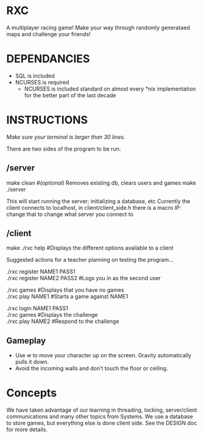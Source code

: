 RXC
===

A multiplayer racing game!
Make your way through randomly generataed maps and challenge your friends!

DEPENDANCIES
============

* SQL is included
* NCURSES is required
    * NCURSES is included standard on almost every \*nix implementation for the better part of the last decade 

INSTRUCTIONS
============

*Make sure your terminal is larger than 30 lines.*  

There are two sides of the program to be run.

/server
------
make clean #*(optional)* Removes existing db, clears users and games
make
./server

This will start running the server; initializing a database, etc
Currently the client connects to localhost, in client/client\_side.h
there is a macro IP: change that to change what server you connect to

/client
-------
make
./rxc help #Displays the different options available to a client

Suggested actions for a teacher planning on testing the program...

./rxc register NAME1 PASS1  
./rxc register NAME2 PASS2 #Logs you in as the second user  
  
./rxc games #Displays that you have no games  
./rxc play NAME1 #Starts a game against NAME1  
  
./rxc login NAME1 PASS1  
./rxc games #Displays the challenge  
./rxc play NAME2 #Respond to the challenge  

Gameplay
--------

* Use *w* to move your character up on the screen.  Gravity automatically pulls it down.  
* Avoid the incoming walls and don't touch the floor or ceiling.

Concepts
========

We have taken advantage of our learning in threading, locking, server/client communications
and many other topics from Systems. We use a database to store games, but everything else is
done client side.  See the DESIGN doc for more details.

